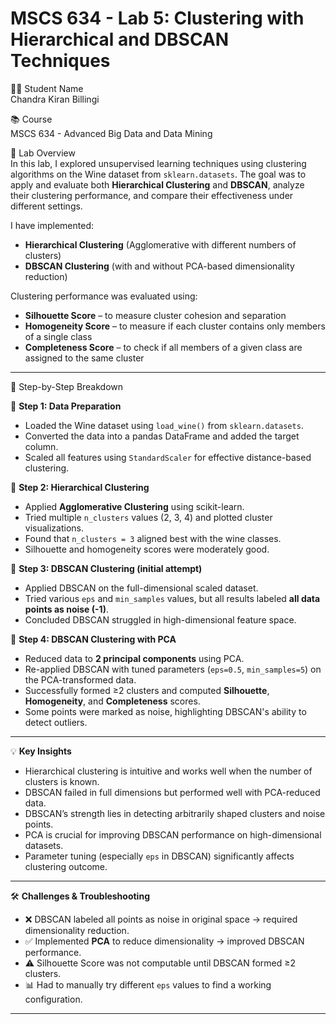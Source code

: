# MSCS 634 - Lab 5: Clustering with Hierarchical and DBSCAN Techniques

👨‍💻 Student Name  
Chandra Kiran Billingi

📚 Course  
MSCS 634 - Advanced Big Data and Data Mining

🧪 Lab Overview  
In this lab, I explored unsupervised learning techniques using clustering algorithms on the Wine dataset from `sklearn.datasets`. The goal was to apply and evaluate both **Hierarchical Clustering** and **DBSCAN**, analyze their clustering performance, and compare their effectiveness under different settings.

I have implemented:

- **Hierarchical Clustering** (Agglomerative with different numbers of clusters)
- **DBSCAN Clustering** (with and without PCA-based dimensionality reduction)

Clustering performance was evaluated using:

- **Silhouette Score** – to measure cluster cohesion and separation  
- **Homogeneity Score** – to measure if each cluster contains only members of a single class  
- **Completeness Score** – to check if all members of a given class are assigned to the same cluster

---

🧾 Step-by-Step Breakdown

📌 **Step 1: Data Preparation**  
- Loaded the Wine dataset using `load_wine()` from `sklearn.datasets`.  
- Converted the data into a pandas DataFrame and added the target column.  
- Scaled all features using `StandardScaler` for effective distance-based clustering.

📌 **Step 2: Hierarchical Clustering**  
- Applied **Agglomerative Clustering** using scikit-learn.  
- Tried multiple `n_clusters` values (2, 3, 4) and plotted cluster visualizations.  
- Found that `n_clusters = 3` aligned best with the wine classes.  
- Silhouette and homogeneity scores were moderately good.

📌 **Step 3: DBSCAN Clustering (initial attempt)**  
- Applied DBSCAN on the full-dimensional scaled dataset.  
- Tried various `eps` and `min_samples` values, but all results labeled **all data points as noise (-1)**.  
- Concluded DBSCAN struggled in high-dimensional feature space.

📌 **Step 4: DBSCAN Clustering with PCA**  
- Reduced data to **2 principal components** using PCA.  
- Re-applied DBSCAN with tuned parameters (`eps=0.5`, `min_samples=5`) on the PCA-transformed data.  
- Successfully formed ≥2 clusters and computed **Silhouette**, **Homogeneity**, and **Completeness** scores.  
- Some points were marked as noise, highlighting DBSCAN's ability to detect outliers.

---

💡 **Key Insights**
- Hierarchical clustering is intuitive and works well when the number of clusters is known.
- DBSCAN failed in full dimensions but performed well with PCA-reduced data.
- DBSCAN’s strength lies in detecting arbitrarily shaped clusters and noise points.
- PCA is crucial for improving DBSCAN performance on high-dimensional datasets.
- Parameter tuning (especially `eps` in DBSCAN) significantly affects clustering outcome.

---

🛠️ **Challenges & Troubleshooting**
- ❌ DBSCAN labeled all points as noise in original space → required dimensionality reduction.  
- ✅ Implemented **PCA** to reduce dimensionality → improved DBSCAN performance.  
- ⚠️ Silhouette Score was not computable until DBSCAN formed ≥2 clusters.  
- 📊 Had to manually try different `eps` values to find a working configuration.

---


